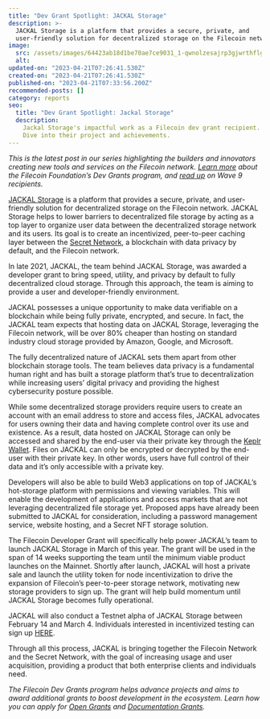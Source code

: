 ```yaml
---
title: "Dev Grant Spotlight: JACKAL Storage"
description: >-
  JACKAL Storage is a platform that provides a secure, private, and
  user-friendly solution for decentralized storage on the Filecoin network.
image:
  src: /assets/images/64423ab18d1be70ae7ce9031_1-qwnolzesajrp3gjwrthflg.png
  alt:
updated-on: "2023-04-21T07:26:41.530Z"
created-on: "2023-04-21T07:26:41.530Z"
published-on: "2023-04-21T07:33:56.200Z"
recommended-posts: []
category: reports
seo:
  title: "Dev Grant Spotlight: Jackal Storage"
  description:
    Jackal Storage's impactful work as a Filecoin dev grant recipient.
    Dive into their project and achievements.
---
```


_This is the latest post in our series highlighting the builders and innovators creating new tools and services on the Filecoin network._ [_Learn more_](https://grants.filecoin.io/) _about the Filecoin Foundation’s Dev Grants program, and_ [_read up_](https://filecoinfoundation.medium.com/new-wave-9-developer-grant-recipients-d3f92868ba1f) _on Wave 9 recipients._

[JACKAL Storage](https://jackaldao.com/) is a platform that provides a secure, private, and user-friendly solution for decentralized storage on the Filecoin network. JACKAL Storage helps to lower barriers to decentralized file storage by acting as a top layer to organize user data between the decentralized storage network and its users. Its goal is to create an incentivized, peer-to-peer caching layer between the [Secret Network](https://scrt.network/), a blockchain with data privacy by default, and the Filecoin network.

In late 2021, JACKAL, the team behind JACKAL Storage, was awarded a developer grant to bring speed, utility, and privacy by default to fully decentralized cloud storage. Through this approach, the team is aiming to provide a user and developer-friendly environment.

JACKAL possesses a unique opportunity to make data verifiable on a blockchain while being fully private, encrypted, and secure. In fact, the JACKAL team expects that hosting data on JACKAL Storage, leveraging the Filecoin network, will be over 80% cheaper than hosting on standard industry cloud storage provided by Amazon, Google, and Microsoft.

The fully decentralized nature of JACKAL sets them apart from other blockchain storage tools. The team believes data privacy is a fundamental human right and has built a storage platform that’s true to decentralization while increasing users’ digital privacy and providing the highest cybersecurity posture possible.

While some decentralized storage providers require users to create an account with an email address to store and access files, JACKAL advocates for users owning their data and having complete control over its use and existence. As a result, data hosted on JACKAL Storage can only be accessed and shared by the end-user via their private key through the [Keplr Wallet](https://www.keplr.app/). Files on JACKAL can only be encrypted or decrypted by the end-user with their private key. In other words, users have full control of their data and it’s only accessible with a private key.

Developers will also be able to build Web3 applications on top of JACKAL’s hot-storage platform with permissions and viewing variables. This will enable the development of applications and access markets that are not leveraging decentralized file storage yet. Proposed apps have already been submitted to JACKAL for consideration, including a password management service, website hosting, and a Secret NFT storage solution.

The Filecoin Developer Grant will specifically help power JACKAL’s team to launch JACKAL Storage in March of this year. The grant will be used in the span of 14 weeks supporting the team until the minimum viable product launches on the Mainnet. Shortly after launch, JACKAL will host a private sale and launch the utility token for node incentivization to drive the expansion of Filecoin’s peer-to-peer storage network, motivating new storage providers to sign up. The grant will help build momentum until JACKAL Storage becomes fully operational.

JACKAL will also conduct a Testnet alpha of JACKAL Storage between February 14 and March 4. Individuals interested in incentivized testing can sign up [HERE](https://docs.google.com/forms/d/e/1FAIpQLSdda_X6rnHPIUe8DbsJnC1ppIoayglBud-3-ek8ELSqtv71vg/viewform).

Through all this process, JACKAL is bringing together the Filecoin Network and the Secret Network, with the goal of increasing usage and user acquisition, providing a product that both enterprise clients and individuals need.

_The Filecoin Dev Grants program helps advance projects and aims to award additional grants to boost development in the ecosystem. Learn how you can apply for [Open Grants](https://github.com/filecoin-project/devgrants/blob/master/Program%20Resources/Open%20Grants%20README.md) and [Documentation Grants](https://github.com/filecoin-project/devgrants/blob/master/Program%20Resources/Documentation%20Enhancement%20Grants%20README.md)._

